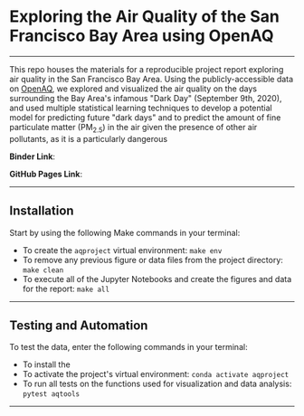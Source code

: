 # Exploring the Air Quality of the San Francisco Bay Area using OpenAQ #
***
This repo houses the materials for a reproducible project report exploring air quality in the San Francisco Bay Area. Using the publicly-accessible data on [OpenAQ](https://openaq.org/#/), we explored and visualized the air quality on the days surrounding the Bay Area's infamous "Dark Day" (September 9th, 2020), and used multiple statistical learning techniques to develop a potential model for predicting future "dark days" and to predict the amount of fine particulate matter (PM<sub>2.5</sub>) in the air given the presence of other air pollutants, as it is a particularly dangerous  


__Binder Link__: 

__GitHub Pages Link__:
***
## Installation ##

Start by using the following Make commands in your terminal:

- To create the `aqproject` virtual environment: `make env` 
- To remove any previous figure or data files from the project directory: `make clean`
- To execute all of the Jupyter Notebooks and create the figures and data for the report: `make all`

***
## Testing and Automation ##

To test the data, enter the following commands in your terminal:

- To install the 
- To activate the project's virtual environment: `conda activate aqproject` 
- To run all tests on the functions used for visualization and data analysis: `pytest aqtools` 

***